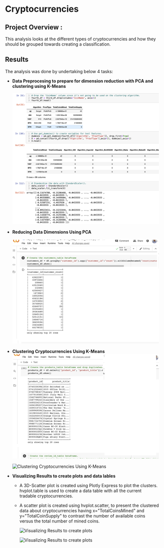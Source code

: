 # Cryptocurrencies

## Project Overview :

This analysis looks at the different types of cryptocurrencies and how they should be grouped towards creating a classification. 


## Results

The analysis was done by undertaking below 4 tasks:

* **Data Preprocesing to prepare for dimension reduction with PCA and clustering using K-Means**

    ![Data Preproccessing](https://github.com/raajasrini/Cryptocurrencies/blob/main/images/1.png)

* **Reducing Data Dimensions Using PCA**

    ![Reducing Data Dimensions Using PCA](https://github.com/raajasrini/Amazon_Vine_Analysis/blob/main/images/2.png)

* **Clustering Cryptocurrencies Using K-Means**
    ![Clustering Cryptocurrencies Using K-Means](https://github.com/raajasrini/Amazon_Vine_Analysis/blob/main/images/3.png)
    
    ![Clustering Cryptocurrencies Using K-Means](https://github.com/raajasrini/Amazon_Vine_Analysis/blob/main/images/31.png)
    
* **Visualizing Results to create plots and data lables**

  * A 3D-Scatter plot is created using Plotly Express to plot the clusters.
hvplot.table is used to create a data table with all the current tradable cryptocurrencies.

  * A scatter plot is created using hvplot.scatter, to present the clustered data about cryptocurrencies having x="TotalCoinsMined" and y="TotalCoinSupply" to contrast the number of available coins versus the total number of mined coins.

    ![Visualizing Results to create plots](https://github.com/raajasrini/Amazon_Vine_Analysis/blob/main/images/41.png)
    
    ![Visualizing Results to create plots](https://github.com/raajasrini/Amazon_Vine_Analysis/blob/main/images/42.png)


